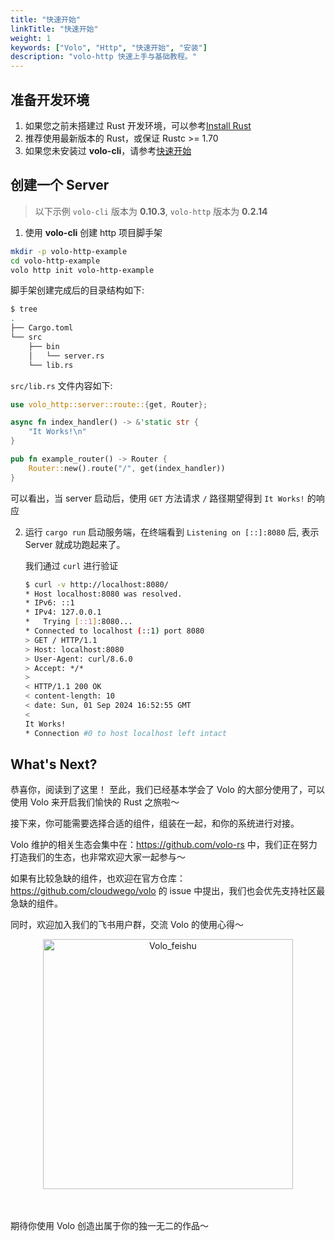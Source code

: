 ```yaml
---
title: "快速开始"
linkTitle: "快速开始"
weight: 1
keywords: ["Volo", "Http", "快速开始", "安装"]
description: "volo-http 快速上手与基础教程。"
---
```


## 准备开发环境

1. 如果您之前未搭建过 Rust 开发环境，可以参考[Install Rust](https://www.rust-lang.org/tools/install)
2. 推荐使用最新版本的 Rust，或保证 Rustc >= 1.70
3. 如果您未安装过 **volo-cli**，请参考[快速开始](https://www.cloudwego.io/zh/docs/volo/volo-li/getting-started/)

## 创建一个 Server
> 以下示例 `volo-cli` 版本为 **0.10.3**, `volo-http` 版本为 **0.2.14**

1. 使用 **volo-cli** 创建 http 项目脚手架

```bash
mkdir -p volo-http-example
cd volo-http-example
volo http init volo-http-example
```

脚手架创建完成后的目录结构如下:

```bash
$ tree
.
├── Cargo.toml
└── src
    ├── bin
    │   └── server.rs
    └── lib.rs
```

`src/lib.rs` 文件内容如下:

```rust
use volo_http::server::route::{get, Router};

async fn index_handler() -> &'static str {
    "It Works!\n"
}

pub fn example_router() -> Router {
    Router::new().route("/", get(index_handler))
}
```

可以看出，当 server 启动后，使用 `GET` 方法请求 `/` 路径期望得到 `It Works!` 的响应

2. 运行 `cargo run` 启动服务端，在终端看到 `Listening on [::]:8080` 后, 表示 Server 就成功跑起来了。
   
   我们通过 `curl` 进行验证

   ```bash
   $ curl -v http://localhost:8080/
   * Host localhost:8080 was resolved.
   * IPv6: ::1
   * IPv4: 127.0.0.1
   *   Trying [::1]:8080...
   * Connected to localhost (::1) port 8080
   > GET / HTTP/1.1
   > Host: localhost:8080
   > User-Agent: curl/8.6.0
   > Accept: */*
   >
   < HTTP/1.1 200 OK
   < content-length: 10
   < date: Sun, 01 Sep 2024 16:52:55 GMT
   <
   It Works!
   * Connection #0 to host localhost left intact
   ```

## What's Next?

恭喜你，阅读到了这里！ 至此，我们已经基本学会了 Volo 的大部分使用了，可以使用 Volo 来开启我们愉快的 Rust 之旅啦～

接下来，你可能需要选择合适的组件，组装在一起，和你的系统进行对接。

Volo 维护的相关生态会集中在：https://github.com/volo-rs 中，我们正在努力打造我们的生态，也非常欢迎大家一起参与～

如果有比较急缺的组件，也欢迎在官方仓库：https://github.com/cloudwego/volo 的 issue 中提出，我们也会优先支持社区最急缺的组件。

同时，欢迎加入我们的飞书用户群，交流 Volo 的使用心得～

<div  align="center">
<img src="/img/docs/feishu_group_volo.png" width = "400"  alt="Volo_feishu" />
</div>
<br/><br/>

期待你使用 Volo 创造出属于你的独一无二的作品～
